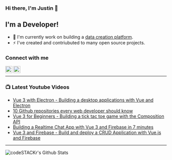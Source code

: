 ### Hi there, I'm Justin 👋

## I'm a Developer!

- 🔭 I'm currently work on building a [data creation platform](https://datatorch.io).
- ⚡ I've created and contriubuted to many open source projects.

### Connect with me

[<img align="left" alt="jsbroks | YouTube" width="22px" src="https://cdn.jsdelivr.net/npm/simple-icons@v3/icons/youtube.svg" />][youtube]
[<img align="left" alt="jsbroks | LinkedIn" width="22px" src="https://cdn.jsdelivr.net/npm/simple-icons@v3/icons/linkedin.svg" />][linkedin]

<br />

---

### 📺 Latest Youtube Videos

<!-- YOUTUBE:START -->
- [Vue 3 with Electron - Building a desktop applications with Vue and Electron](https://www.youtube.com/watch?v=LnRCX074VfA)
- [10 Github repositories every web developer should know](https://www.youtube.com/watch?v=YtKw9bmenPk)
- [Vue 3 for Beginners - Building a tick tac toe game with the Composition API](https://www.youtube.com/watch?v=pFeXPWO4elk)
- [Building a Realtime Chat App with Vue 3 and Firebase in 7 minutes](https://www.youtube.com/watch?v=egs7_a4Yjnk)
- [Vue 3 and Firebase - Build and deploy a CRUD Application with Vue.js and Firebase](https://www.youtube.com/watch?v=Htt8AKeF1Kw)
<!-- YOUTUBE:END -->

---

<img align="center" alt="codeSTACKr's Github Stats" src="https://github-readme-stats.vercel.app/api?username=jsbroks&show_icons=true&hide_border=true" >


[youtube]: https://www.youtube.com/channel/UCro4e-xxAYrgwt5cOccnE0A
[github]: https://www.github.com/jsbroks
[linkedin]: https://www.linkedin.com/in/jsbroks/
